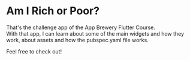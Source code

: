 # Am I Rich or Poor?

That's the challenge app of the App Brewery Flutter Course.\
With that app, I can learn about some of the main widgets and how they work, about assets and how the pubspec.yaml file works.

Feel free to check out!

